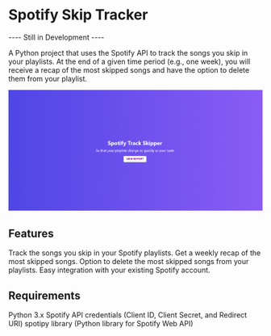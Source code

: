 # Spotify Skip Tracker
---- Still in Development ----

A Python project that uses the Spotify API to track the songs you skip in your playlists. At the end of a given time period (e.g., one week), you will receive a recap of the most skipped songs and have the option to delete them from your playlist.

![alt text](image.png)

## Features
Track the songs you skip in your Spotify playlists.
Get a weekly recap of the most skipped songs.
Option to delete the most skipped songs from your playlists.
Easy integration with your existing Spotify account.

## Requirements
Python 3.x
Spotify API credentials (Client ID, Client Secret, and Redirect URI)
spotipy library (Python library for Spotify Web API)
